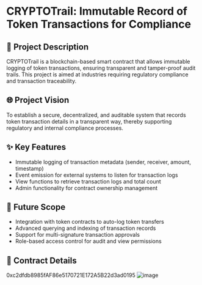 # CRYPTOTrail: Immutable Record of Token Transactions for Compliance

## 📜 Project Description
CRYPTOTrail is a blockchain-based smart contract that allows immutable logging of token transactions, ensuring transparent and tamper-proof audit trails. This project is aimed at industries requiring regulatory compliance and transaction traceability.

## 🌐 Project Vision
To establish a secure, decentralized, and auditable system that records token transaction details in a transparent way, thereby supporting regulatory and internal compliance processes.

## ✨ Key Features
- Immutable logging of transaction metadata (sender, receiver, amount, timestamp)
- Event emission for external systems to listen for transaction logs
- View functions to retrieve transaction logs and total count
- Admin functionality for contract ownership management

## 🔭 Future Scope
- Integration with token contracts to auto-log token transfers
- Advanced querying and indexing of transaction records
- Support for multi-signature transaction approvals
- Role-based access control for audit and view permissions

## 📄 Contract Details
0xc2dfdb8985fAF86e5170721E172A5B22d3ad0195
![image](https://github.com/user-attachments/assets/a596291d-84ef-4c95-ab3f-283c93b91795)


